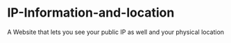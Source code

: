 # IP-Information-and-location
A Website that lets you see your public IP as well and your physical location
